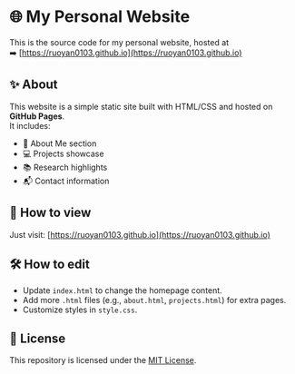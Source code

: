 # 🌐 My Personal Website

This is the source code for my personal website, hosted at  
➡️ [https://ruoyan0103.github.io](https://ruoyan0103.github.io)

## ✨ About
This website is a simple static site built with HTML/CSS and hosted on **GitHub Pages**.  
It includes:
- 📝 About Me section
- 💻 Projects showcase
- 📚 Research highlights
- 📬 Contact information

## 🚀 How to view
Just visit: [https://ruoyan0103.github.io](https://ruoyan0103.github.io)

## 🛠️ How to edit
- Update `index.html` to change the homepage content.
- Add more `.html` files (e.g., `about.html`, `projects.html`) for extra pages.
- Customize styles in `style.css`.

## 📄 License
This repository is licensed under the [MIT License](LICENSE).
